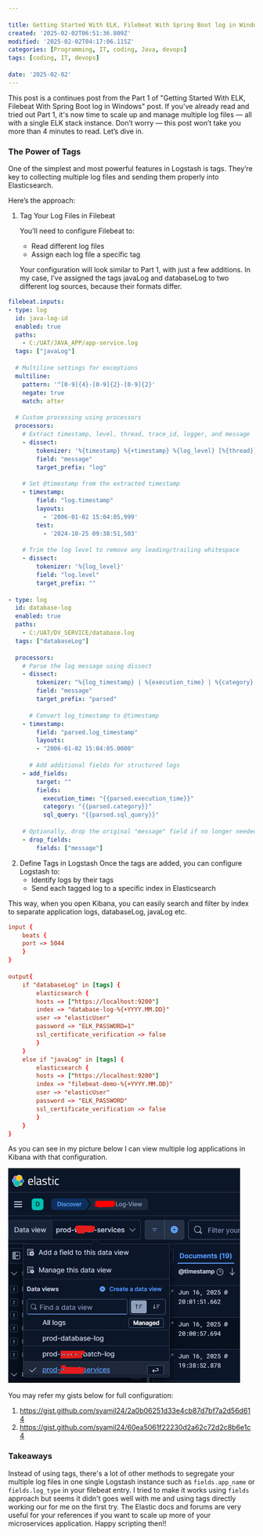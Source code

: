 ```yaml
---

title: Getting Started With ELK, Filebeat With Spring Boot log in Windows Part 2
created: '2025-02-02T06:51:36.809Z'
modified: '2025-02-02T04:17:06.115Z'
categories: [Programming, IT, coding, Java, devops]
tags: [coding, IT, devops]

date: '2025-02-02'
---
```


This post is a continues post from the Part 1 of "Getting Started With ELK, Filebeat With Spring Boot log in Windows" post. If you've already read and tried out Part 1, it's now time to scale up and manage multiple log files — all with a single ELK stack instance.
Don’t worry — this post won’t take you more than 4 minutes to read. Let’s dive in.

### The Power of Tags

One of the simplest and most powerful features in Logstash is tags.
They’re key to collecting multiple log files and sending them properly into Elasticsearch.

Here’s the approach:

1. Tag Your Log Files in Filebeat

   You’ll need to configure Filebeat to:

   - Read different log files
   - Assign each log file a specific tag

   Your configuration will look similar to Part 1, with just a few additions.
   In my case, I’ve assigned the tags javaLog and databaseLog to two different log sources, because their formats differ.

```yaml
filebeat.inputs:
- type: log
  id: java-log-id
  enabled: true
  paths:
    - C:/UAT/JAVA_APP/app-service.log
  tags: ["javaLog"]

  # Multiline settings for exceptions
  multiline:
    pattern: '^[0-9]{4}-[0-9]{2}-[0-9]{2}'
    negate: true
    match: after

  # Custom processing using processors
  processors:
    # Extract timestamp, level, thread, trace_id, logger, and message
    - dissect:
        tokenizer: '%{timestamp} %{+timestamp} %{log_level} [%{thread}] [TRACE-ID=%{trace_id}] %{logger}: %{message}'
        field: "message"
        target_prefix: "log"

    # Set @timestamp from the extracted timestamp
    - timestamp:
        field: "log.timestamp"
        layouts:
          - '2006-01-02 15:04:05,999'
        test:
          - '2024-10-25 09:38:51,503'

    # Trim the log level to remove any leading/trailing whitespace
    - dissect:
        tokenizer: '%{log_level}'
        field: "log.level"
        target_prefix: ""

- type: log
  id: database-log
  enabled: true
  paths:
    - C:/UAT/DV_SERVICE/database.log
  tags: ["databaseLog"]

  processors:
    # Parse the log message using dissect
    - dissect:
        tokenizer: "%{log_timestamp} | %{execution_time} | %{category} | %{sql_query}"
        field: "message"
        target_prefix: "parsed"

      # Convert log_timestamp to @timestamp
    - timestamp:
        field: "parsed.log_timestamp"
        layouts:
        - "2006-01-02 15:04:05.0000"

      # Add additional fields for structured logs
    - add_fields:
        target: ""
        fields:
          execution_time: "{{parsed.execution_time}}"
          category: "{{parsed.category}}"
          sql_query: "{{parsed.sql_query}}"

    # Optionally, drop the original "message" field if no longer needed
    - drop_fields:
        fields: ["message"]
```

2. Define Tags in Logstash
   Once the tags are added, you can configure Logstash to:
   - Identify logs by their tags
   - Send each tagged log to a specific index in Elasticsearch

This way, when you open Kibana, you can easily search and filter by index to separate application logs, databaseLog, javaLog etc.

```conf
input {
    beats {
    port => 5044
    }
}

output{
    if "databaseLog" in [tags] {
        elasticsearch {
        hosts => ["https://localhost:9200"]
        index => "database-log-%{+YYYY.MM.DD}"
        user => "elasticUser"
        password => "ELK_PASSWORD=1"
        ssl_certificate_verification => false
        }
    }
    else if "javaLog" in [tags] {
        elasticsearch {
        hosts => ["https://localhost:9200"]
        index => "filebeat-demo-%{+YYYY.MM.DD}"
        user => "elasticUser"
        password => "ELK_PASSWORD"
        ssl_certificate_verification => false
        }
    }
}
```

As you can see in my picture below I can view multiple log applications in Kibana with that configuration.

![Desktop View](/assets/elk/multiple-log.png)

You may refer my gists below for full configuration:

1. <https://gist.github.com/syamil24/2a0b06251d33e4cb87d7bf7a2d56d614>
2. <https://gist.github.com/syamil24/60ea5061f22230d2a62c72d2c8b6e1c4>

### Takeaways

Instead of using tags, there's a lot of other methods to segregate your multiple log files in one single Logstash instance such as `fields.app_name` or `fields.log_type` in your filebeat entry. I tried to make it works using `fields` approach but seems it didn't goes well with me and using tags directly working our for me on the first try. The Elastic docs and forums are very useful for your references if you want to scale up more of your microservices application. Happy scripting then!!